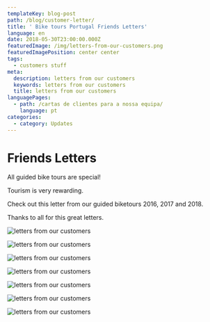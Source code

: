 ```yaml
---
templateKey: blog-post
path: /blog/customer-letter/
title: ' Bike tours Portugal Friends Letters'
language: en
date: 2018-05-30T23:00:00.000Z
featuredImage: /img/letters-from-our-customers.png
featuredImagePosition: center center
tags:
  - customers stuff
meta:
  description: letters from our customers
  keywords: letters from our customers
  title: letters from our customers
languagePages:
  - path: /cartas de clientes para a nossa equipa/
    language: pt
categories:
  - category: Updates
---
```

# Friends Letters

All guided bike tours are special!

Tourism is very rewarding.

Check out this letter from our guided biketours 2016, 2017 and 2018.

Thanks to all for this great letters.

![letters from our customers](/img/letters-from-our-customers7.png "letters from our customers")

![letters from our customers](/img/letters-from-our-customers2.png "letters from our customers")

![letters from our customers](/img/letters-from-our-customers3.png "letters from our customers")

![letters from our customers](/img/letters-from-our-customers4.png "letters from our customers")

![letters from our customers](/img/letters-from-our-customers5.png "letters from our customers")

![letters from our customers](/img/letters-from-our-customers6.png "letters from our customers")

![letters from our customers](/img/letters-from-our-customers7.png "letters from our customers")
